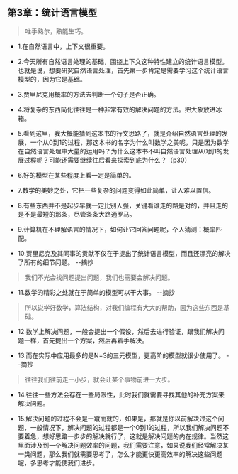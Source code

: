## 第3章：统计语言模型

>唯手熟尔，熟能生巧。

- 1.在自然语言中，上下文很重要。

- 2.今天所有自然语言处理的基础，围绕上下文这种特性建立的统计语言模型。也就是说，想要研究自然语言处理，首先第一步肯定是需要学习这个统计语言模型的，因为它是基础。

- 3.贾里尼克用概率的方法去判断一个句子是否正确。

- 4.将复杂的东西简化往往是一种非常有效的解决问题的方法。把大象放进冰箱。

- 5.看到这里，我大概能猜到这本书的行文思路了，就是介绍自然语言处理的发展，一个从0到1的过程，那这本书的名字为什么叫数学之美呢，只是因为数学在自然语言处理中大量的运用吗？为什么这本书不叫自然语言处理从0到1的发展过程呢？可能还需要继续往后看来探索到底为什么？（p30）

- 6.好的模型在某些程度上看一定是简单的。

- 7.数学的美妙之处，它把一些复杂的问题变得如此简单，让人难以置信。

- 8.有些东西并不是起步早就一定比别人强，关键看谁走的路是对的，并且走的是不是最短的那条，尽管条条大路通罗马。

- 9.计算机在不理解语言的情况下，如何让它回答问题呢，个人猜测：概率匹配。

- 10.贾里尼克及其同事的贡献不仅在于提出了统计语言模型，而且还漂亮的解决了所有的细节问题。 --摘抄

>我们不光会找问题提出问题，我们也需要会解决问题。

- 11.数学的精彩之处就在于简单的模型可以干大事。 --摘抄

>所以说学好数学，算法结构，对我们编程有大大的帮助，因为这些东西是基础。

- 12.数学上解决问题，一般会提出一个假设，然后去进行验证，跟我们解决问题一样，首先提出一个方案，然后再着手解决。

- 13.而在实际中应用最多的是N=3的三元模型，更高阶的模型就很少使用了。 --摘抄

>往往我们往前走一小步，就会让某个事物前进一大步。

- 14.往往一些方法会存在一些局限性，此时我们就需要寻找其他的补充方案来解决问题。

- 15.解决问题的过程不会是一蹴而就的，如果是，那就是你以前解决过这个问题，一般情况下，解决问题的过程都是一个0到1的过程，所以我们解决问题不要着急，想好思路一步步的解决就行了，这就是解决问题的内在规律。当然这里面涉及到一个解决问题效率的问题，我们需要注意，如果说我们经常解决某一类问题，那么我们就需要思考了，怎么才能更快更高效率的解决这些问题呢，多思考才能使我们进步。


